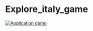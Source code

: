 # Explore_italy_game
[![Application demo](https://imgur.com/ZrzxUW5)](https://youtu.be/6jBofmP-m0k)
